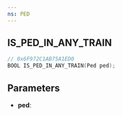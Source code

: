 ```yaml
---
ns: PED
---
```

## IS_PED_IN_ANY_TRAIN

```c
// 0x6F972C1AB75A1ED0
BOOL IS_PED_IN_ANY_TRAIN(Ped ped);
```

## Parameters
* **ped**:
